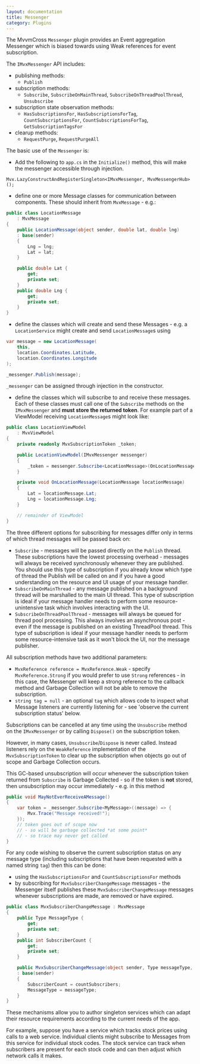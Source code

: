 ```yaml
---
layout: documentation
title: Messenger
category: Plugins
---
```

The MvvmCross `Messenger` plugin provides an Event aggregation Messenger which is biased towards using Weak references for event subscription.

The `IMvxMessenger` API includes:

- publishing methods:
  - `Publish`
- subscription methods:
  - `Subscribe`, `SubscribeOnMainThread`, `SubscribeOnThreadPoolThread`, `Unsubscribe`
- subscription state observation methods:
  - `HasSubscriptionsFor`, `HasSubscriptionsForTag`, `CountSubscriptionsFor`, `CountSubscriptionsForTag`, `GetSubscriptionTagsFor`
- clearup methods:
  - `RequestPurge`, `RequestPurgeAll`  


The basic use of the `Messenger` is:

- Add the following to `app.cs` in the `Initialize()` method, this will make the messenger accessible through injection.

```
Mvx.LazyConstructAndRegisterSingleton<IMvxMessenger, MvxMessengerHub>();
```

- define one or more Message classes for communication between components. These should inherit from `MvxMessage` - e.g.:

```c#
public class LocationMessage
    : MvxMessage
{
    public LocationMessage(object sender, double lat, double lng)
    : base(sender)
    {
        Lng = lng;
        Lat = lat;
    }

    public double Lat {
        get;
        private set;
    }
    public double Lng {
        get;
        private set;
    }
}
```

- define the classes which will create and send these Messages - e.g. a `LocationService` might create and send `LocationMessage`s using

```c#
var message = new LocationMessage(
    this,
    location.Coordinates.Latitude,
    location.Coordinates.Longitude
);

_messenger.Publish(message);
```

`_messenger` can be assigned through injection in the constructor.

- define the classes which will subscribe to and receive these messages. Each of these classes must call one of the `Subscribe` methods on the `IMvxMessenger` and **must store the returned token**. For example part of a ViewModel receiving `LocationMessage`s might look like:

```c#
public class LocationViewModel
    : MvxViewModel
{
    private readonly MvxSubscriptionToken _token;

    public LocationViewModel(IMvxMessenger messenger)
    {
        _token = messenger.Subscribe<LocationMessage>(OnLocationMessage);
    }

    private void OnLocationMessage(LocationMessage locationMessage)
    {
        Lat = locationMessage.Lat;
        Lng = locationMessage.Lng;
    }

    // remainder of ViewModel
}
```

The three different options for subscribing for messages differ only in terms of which thread messages will be passed back on:

- `Subscribe` - messages will be passed directly on the `Publish` thread. These subscriptions have the lowest processing overhead - messages will always be received synchronously whenever they are published. You should use this type of subscription if you already know which type of thread the Publish will be called on and if you have a good understanding on the resource and UI usage of your message handler.
- `SubscribeOnMainThread` - any message published on a background thread will be marshalled to the main UI thread.  This type of subscription is ideal if your message handler needs to perform some resource-unintensive task which involves interacting with the UI.
- `SubscribeOnThreadPoolThread` - messages will always be queued for thread pool processing. This always involves an asynchronous post - even if the message is published on an existing ThreadPool thread. This type of subscription is ideal if your message handler needs to perform some resource-intensive task as it won't block the UI, nor the message publisher.

All subscription methods have two additional parameters:

- `MvxReference reference = MvxReference.Weak` - specify `MvxReference.Strong` if you would prefer to use `Strong` references - in this case, the Messenger will keep a strong reference to the callback method and Garbage Collection will not be able to remove the subscription.
- `string tag = null` - an optional `tag` which allows code to inspect what Message listeners are currently listening for - see 'observe the current subscription status' below.

Subscriptions can be cancelled at any time using the `Unsubscribe` method on the `IMvxMessenger` or by calling `Dispose()` on the subscription token.

However, in many cases, `Unsubscribe`/`Dispose` is never called. Instead listeners rely on the `WeakReference` implementation of the  `MvxSubscriptionToken` to clear up the subscription when objects go out of scope and Garbage Collection occurs.

This GC-based unsubscription will occur whenever the subscription token returned from `Subscribe` is Garbage Collected - so if the token is **not** stored, then unsubscription may occur immediately - e.g. in this method

```c#
public void MayNotEverReceiveAMessage()
{
    var token = _messenger.Subscribe<MyMessage>((message) => {
        Mvx.Trace("Message received!");
    });
    // token goes out of scope now
    // - so will be garbage collected *at some point*
    // - so trace may never get called
}
```

For any code wishing to observe the current subscription status on any message type (including subscriptions that have been requested with a named string `tag`) then this can be done:

- using the `HasSubscriptionsFor` and `CountSubscriptionsFor` methods
- by subscribing for `MvxSubscriberChangeMessage` messages - the Messenger itself publishes these `MvxSubscriberChangeMessage` messages whenever subscriptions are made, are removed or have expired.

```c#
public class MvxSubscriberChangeMessage : MvxMessage
{
    public Type MessageType {
        get;
        private set;
    }
    public int SubscriberCount {
        get;
        private set;
    }

    public MvxSubscriberChangeMessage(object sender, Type messageType, int countSubscribers = 0)
    : base(sender)
    {
        SubscriberCount = countSubscribers;
        MessageType = messageType;
    }
}
```

These mechanisms allow you to author singleton services which can adapt their resource requirements according to the current needs of the app. 

For example, suppose you have a service which tracks stock prices using calls to a web service. Individual clients might subscribe to Messages from this service for individual stock codes. The stock service can track when subscribers are present for each stock code and can then adjust which network calls it makes.

